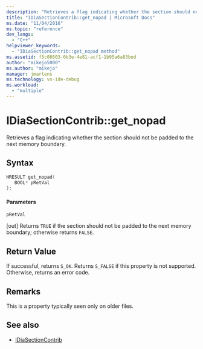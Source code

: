 ```yaml
---
description: "Retrieves a flag indicating whether the section should not be padded to the next memory boundary."
title: "IDiaSectionContrib::get_nopad | Microsoft Docs"
ms.date: "11/04/2016"
ms.topic: "reference"
dev_langs:
  - "C++"
helpviewer_keywords:
  - "IDiaSectionContrib::get_nopad method"
ms.assetid: f5c08603-0b3e-4e81-acf1-1b95a6a83bed
author: "mikejo5000"
ms.author: "mikejo"
manager: jmartens
ms.technology: vs-ide-debug
ms.workload:
  - "multiple"
---
```

# IDiaSectionContrib::get_nopad
Retrieves a flag indicating whether the section should not be padded to the next memory boundary.

## Syntax

```C++
HRESULT get_nopad(
   BOOL* pRetVal
};
```

#### Parameters
 `pRetVal`

[out] Returns `TRUE` if the section should not be padded to the next memory boundary; otherwise returns `FALSE`.

## Return Value
 If successful, returns `S_OK`. Returns `S_FALSE` if this property is not supported. Otherwise, returns an error code.

## Remarks
 This is a property typically seen only on older files.

## See also
- [IDiaSectionContrib](../../debugger/debug-interface-access/idiasectioncontrib.md)
